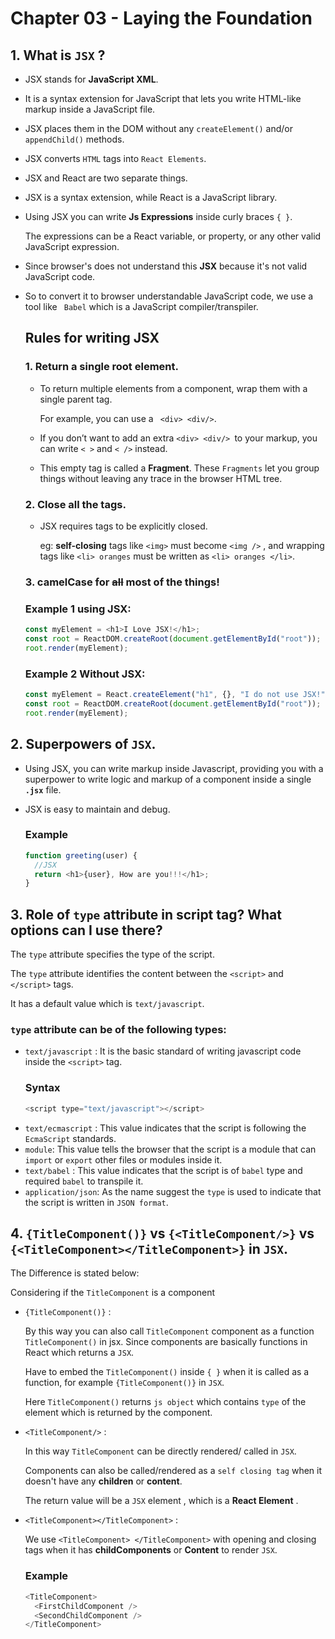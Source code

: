 # Chapter 03 - Laying the Foundation

## 1. What is `JSX` ?

- JSX stands for **JavaScript XML**.
- It is a syntax extension for JavaScript that lets you write HTML-like markup inside a JavaScript file.
- JSX places them in the DOM without any `createElement()` and/or `appendChild()` methods.
- JSX converts `HTML` tags into `React Elements`.
- JSX and React are two separate things.
- JSX is a syntax extension, while React is a JavaScript library.
- Using JSX you can write **Js Expressions** inside curly braces `{ }`.

  The expressions can be a React variable, or property, or any other valid JavaScript expression.

- Since browser's does not understand this **JSX** because it's not valid JavaScript code.
- So to convert it to browser understandable JavaScript code, we use a tool like ` Babel` which is a JavaScript compiler/transpiler.

  ## Rules for writing **JSX**

  ### 1. Return a single root element.

  - To return multiple elements from a component, wrap them with a single parent tag.

    For example, you can use a ` <div> <div/>`.

  - If you don’t want to add an extra `<div> <div/> `to your markup, you can write `< >` and `< />` instead.
  - This empty tag is called a **Fragment**. These `Fragments` let you group things without leaving any trace in the browser HTML tree.

  ### 2. Close all the tags.

  - JSX requires tags to be explicitly closed.

    eg: **self-closing** tags like `<img>` must become `<img />` , and wrapping tags like `<li> oranges` must be written as `<li> oranges </li>`.

  ### 3. camelCase for ~~all~~ most of the things!

  ### Example 1 using JSX:

  ```javascript
  const myElement = <h1>I Love JSX!</h1>;
  const root = ReactDOM.createRoot(document.getElementById("root"));
  root.render(myElement);
  ```

  ### Example 2 Without JSX:

  ```javascript
  const myElement = React.createElement("h1", {}, "I do not use JSX!");
  const root = ReactDOM.createRoot(document.getElementById("root"));
  root.render(myElement);
  ```

## 2. Superpowers of `JSX`.

- Using JSX, you can write markup inside Javascript, providing you with a superpower to write logic and markup of a component inside a single **`.jsx`** file.
- JSX is easy to maintain and debug.

  ### Example

  ```javascript
  function greeting(user) {
  	//JSX
  	return <h1>{user}, How are you!!!</h1>;
  }
  ```

## 3. Role of `type` attribute in script tag? What options can I use there?

The `type` attribute specifies the type of the script.

The `type` attribute identifies the content between the `<script>` and `</script>` tags.

It has a default value which is `text/javascript`.

### `type` attribute can be of the following types:

- `text/javascript` : It is the basic standard of writing javascript code inside the `<script>` tag.
  ### Syntax
  ```js
  <script type="text/javascript"></script>
  ```
- `text/ecmascript` : This value indicates that the script is following the `EcmaScript` standards.
- `module`: This value tells the browser that the script is a module that can `import` or `export` other files or modules inside it.
- `text/babel` : This value indicates that the script is of `babel` type and required `babel` to transpile it.
- `application/json`: As the name suggest the `type` is used to indicate that the script is written in `JSON format`.

## 4. `{TitleComponent()}` vs `{<TitleComponent/>}` vs `{<TitleComponent></TitleComponent>}` in `JSX`.

The Difference is stated below:

Considering if the `TitleComponent` is a component

- `{TitleComponent()}` :

  By this way you can also call `TitleComponent` component as a function `TitleComponent()` in jsx. Since components are basically functions in React which returns a `JSX`.

  Have to embed the `TitleComponent()` inside `{ }` when it is called as a function, for example
  `{TitleComponent()}` in `JSX`.

  Here `TitleComponent()` returns `js object` which contains `type` of the element which is returned by the component.

- `<TitleComponent/>` :

  In this way `TitleComponent` can be directly rendered/ called in `JSX`.

  Components can also be called/rendered as a `self closing tag` when it doesn't have any **children** or **content**.

  The return value will be a `JSX` element , which is a **React Element** .

- `<TitleComponent></TitleComponent>` :

  We use `<TitleComponent> </TitleComponent>` with opening and closing tags when it has **childComponents** or **Content** to render `JSX`.

  ### Example

  ```js
  <TitleComponent>
  	<FirstChildComponent />
  	<SecondChildComponent />
  </TitleComponent>
  ```

